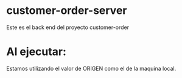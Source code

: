 # customer-order-server
Este es el back end del proyecto customer-order

# Al ejecutar:
Estamos utilizando el valor de ORIGEN como el de la maquina local.
